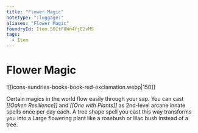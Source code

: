 ```yaml
---
title: "Flower Magic"
noteType: ":luggage:"
aliases: "Flower Magic"
foundryId: Item.50ItF8Wn4fjE2vMS
tags:
  - Item
---
```


# Flower Magic
![[icons-sundries-books-book-red-exclamation.webp|150]]

Certain magics in the world flow easily through your sap. You can cast _[[Oaken Resilience]]_ and _[[One with Plants]]_ as 2nd-level arcane innate spells once per day each. A tree shape spell you cast this way transforms you into a Large flowering plant like a rosebush or lilac bush instead of a tree.

